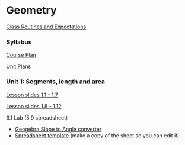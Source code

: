 # Geometry

[Class Routines and Expectations](https://raw.githubusercontent.com/chrishuson/course-files/master/Geom2023/Slides/00-Slides_Routines.pdf)

### Syllabus

[Course Plan](https://raw.githubusercontent.com/chrishuson/course-files/master/Geom2023/Plan-Geom2022-23.pdf)

[Unit Plans](https://raw.githubusercontent.com/chrishuson/course-files/master/Geom2023/Plan-Geom-Units.pdf)

### Unit 1: Segments, length and area

[Lesson slides 1.1 - 1.7](https://raw.githubusercontent.com/chrishuson/course-files/master/Geom2023/Slides/01-Slides_Length.pdf)

[Lesson slides 1.8 - 1.12](https://raw.githubusercontent.com/chrishuson/course-files/master/Geom2023/Slides/01b-Slides_Area.pdf)

6.1 Lab (5.9 spreadsheet)
- [Geogebra Slope to Angle converter](https://www.geogebra.org/geometry/ruj7vmmg)
- [Spreadsheet template](https://docs.google.com/spreadsheets/d/1kR1J99MT4D2ozB-rzKL_jz5EkpzAbaRn9HfkdIj2kMM/edit?usp=sharing)
(make a copy of the sheet so you can edit it)